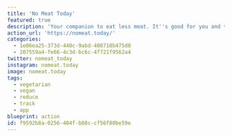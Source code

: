 ```yaml
---
title: 'No Meat Today'
featured: true
description: 'Your companion to eat less meat. It''s good for you and the planet, but let''s be honest, eating less meat is hard. Don''t do it alone!'
action_url: 'https://nomeat.today/'
categories:
  - 1e06ea25-373d-440c-9abd-408710b475d0
  - 207559a4-fe66-4c3d-bc6c-4f721f9562a4
twitter: nomeat_today
instagram: nomeat.today
image: nomeat.today
tags:
  - vegetarian
  - vegan
  - reduce
  - track
  - app
blueprint: action
id: f9592b8a-0256-404f-b88c-cf56f80be59e
---
```


